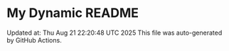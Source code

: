 # My Dynamic README
Updated at: Thu Aug 21 22:20:48 UTC 2025
This file was auto-generated by GitHub Actions.
